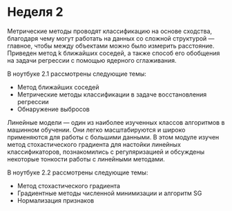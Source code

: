 # Неделя 2

Метрические методы проводят классификацию на основе сходства, благодаря чему могут работать на данных со сложной структурой — главное, чтобы между объектами можно было измерить расстояние. Приведен метод k ближайших соседей, а также способ его обобщения на задачи регрессии с помощью ядерного сглаживания.

В ноутбуке 2.1 рассмотрены следующие темы:
  - Метод ближайших соседей
  - Метрические методы классификации в задаче восстановления регрессии
  - Обнаружение выбросов

Линейные модели — один из наиболее изученных классов алгоритмов в машинном обучении. Они легко масштабируются и широко применяются для работы с большими данными. В этом модуле изучен метод стохастического градиента для настойки линейных классификаторов, познакомились с регуляризацией и обсуждены некоторые тонкости работы с линейными методами.

В ноутбуке 2.2 рассмотрены следующие темы:

  - Метод стохастического градиента
  - Градиентные методы численной минимизации и алгоритм SG
  - Нормализация признаков
